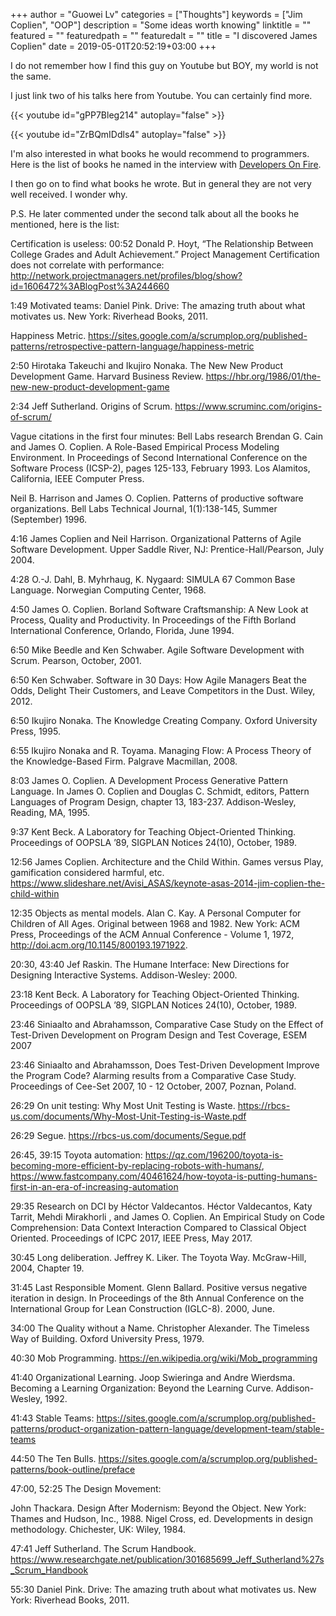 +++
author = "Guowei Lv"
categories = ["Thoughts"]
keywords = ["Jim Coplien", "OOP"]
description = "Some ideas worth knowing"
linktitle = ""
featured = ""
featuredpath = ""
featuredalt = ""
title = "I discovered James Coplien"
date = 2019-05-01T20:52:19+03:00
+++

I do not remember how I find this guy on Youtube but BOY, my world is not the same.

I just link two of his talks here from Youtube. You can certainly find more.

{{< youtube id="gPP7Bleg214" autoplay="false" >}}


{{< youtube id="ZrBQmIDdls4" autoplay="false" >}}


I'm also interested in what books he would recommend to programmers. Here is the list of books he named in the interview with [Developers On Fire](https://developeronfire.com/podcast/episode-123-james-coplien-concern-for-the-human-being).

I then go on to find what books he wrote. But in general they are not very well received. I wonder why.

P.S. He later commented under the second talk about all the books he mentioned, here is the list:

Certification is useless:
 00:52 Donald P. Hoyt, “The Relationship Between College Grades and Adult Achievement.”
Project Management Certification does not correlate with performance:  http://network.projectmanagers.net/profiles/blog/show?id=1606472%3ABlogPost%3A244660

1:49 Motivated teams:
Daniel Pink. Drive: The amazing truth about what motivates us. New York: Riverhead Books, 2011.

Happiness Metric. https://sites.google.com/a/scrumplop.org/published-patterns/retrospective-pattern-language/happiness-metric

2:50 Hirotaka Takeuchi and Ikujiro Nonaka. The New New Product Development Game. Harvard Business Review. https://hbr.org/1986/01/the-new-new-product-development-game

2:34 Jeff Sutherland. Origins of Scrum. https://www.scruminc.com/origins-of-scrum/

Vague citations in the first four minutes: Bell Labs research
Brendan G. Cain and James O. Coplien.  A Role-Based Empirical Process Modeling Environment. In Proceedings of Second International Conference on the Software Process (ICSP-2), pages 125-133, February 1993. Los Alamitos, California, IEEE Computer Press.

Neil B. Harrison and James O. Coplien.  Patterns of productive software organizations. Bell Labs Technical Journal, 1(1):138-145, Summer (September) 1996.

4:16 James Coplien and Neil Harrison. Organizational Patterns of Agile Software Development. Upper Saddle River, NJ: Prentice-Hall/Pearson, July 2004.

4:28 O.-J. Dahl, B. Myhrhaug, K. Nygaard: SIMULA 67 Common Base Language. Norwegian Computing Center, 1968.

4:50 James O. Coplien.  Borland Software Craftsmanship: A New Look at Process, Quality and Productivity. In Proceedings of the Fifth Borland International Conference, Orlando, Florida, June 1994.

6:50 Mike Beedle and Ken Schwaber. Agile Software Development with Scrum. Pearson, October, 2001.

6:50 Ken Schwaber. Software in 30 Days: How Agile Managers Beat the Odds, Delight Their Customers, and Leave Competitors in the Dust. Wiley, 2012. 

6:50 Ikujiro Nonaka. The Knowledge Creating Company. Oxford University Press, 1995.

6:55 Ikujiro Nonaka and R. Toyama. Managing Flow: A Process Theory of the Knowledge-Based Firm. Palgrave Macmillan, 2008.

8:03 James O. Coplien. A Development Process Generative Pattern Language. In James O. Coplien and Douglas C. Schmidt, editors, Pattern Languages of Program Design, chapter 13, 183-237. Addison-Wesley, Reading, MA, 1995.

9:37 Kent Beck. A Laboratory for Teaching Object-Oriented Thinking. Proceedings of OOPSLA ’89, SIGPLAN Notices 24(10), October, 1989.

12:56 James Coplien. Architecture and the Child Within. Games versus Play, gamification considered harmful, etc. https://www.slideshare.net/Avisi_ASAS/keynote-asas-2014-jim-coplien-the-child-within

12:35 Objects as mental models. Alan C. Kay. A Personal Computer for Children of All Ages. Original between 1968 and 1982. New York: ACM Press, Proceedings of the ACM Annual Conference - Volume 1, 1972, http://doi.acm.org/10.1145/800193.1971922.

20:30, 43:40 Jef Raskin. The Humane Interface: New Directions for Designing Interactive Systems. Addison-Wesley: 2000.

23:18 Kent Beck.  A Laboratory for Teaching Object-Oriented Thinking. Proceedings of OOPSLA ’89, SIGPLAN Notices 24(10), October, 1989.

23:46 Siniaalto and Abrahamsson, Comparative Case Study on the Effect of Test-Driven Development on Program Design and Test Coverage, ESEM 2007

23:46 Siniaalto and Abrahamsson, Does Test-Driven Development Improve the Program Code? Alarming results from a Comparative Case Study. Proceedings of Cee-Set 2007, 10 - 12 October, 2007, Poznan, Poland.

26:29 On unit testing: Why Most Unit Testing is Waste. https://rbcs-us.com/documents/Why-Most-Unit-Testing-is-Waste.pdf

26:29 Segue. https://rbcs-us.com/documents/Segue.pdf

26:45, 39:15 Toyota automation: https://qz.com/196200/toyota-is-becoming-more-efficient-by-replacing-robots-with-humans/, https://www.fastcompany.com/40461624/how-toyota-is-putting-humans-first-in-an-era-of-increasing-automation

29:35 Research on DCI by Héctor Valdecantos. Héctor Valdecantos, Katy Tarrit, Mehdi Mirakhorli , and James O. Coplien. An Empirical Study on Code Comprehension: Data Context Interaction Compared to Classical Object Oriented. Proceedings of ICPC 2017, IEEE Press, May 2017.

30:45 Long deliberation. Jeffrey K. Liker. The Toyota Way. McGraw-Hill, 2004, Chapter 19.

31:45 Last Responsible Moment. Glenn Ballard. Positive versus negative iteration in design. In Proceedings of the 8th Annual Conference on the International Group for Lean Construction (IGLC-8). 2000, June.

34:00 The Quality without a Name. Christopher Alexander. The Timeless Way of Building. Oxford University Press, 1979.

40:30 Mob Programming. https://en.wikipedia.org/wiki/Mob_programming

41:40  Organizational Learning. Joop Swieringa and Andre Wierdsma. Becoming a Learning Organization: Beyond the Learning Curve. Addison-Wesley, 1992.

41:43 Stable Teams: https://sites.google.com/a/scrumplop.org/published-patterns/product-organization-pattern-language/development-team/stable-teams

44:50 The Ten Bulls. https://sites.google.com/a/scrumplop.org/published-patterns/book-outline/preface

47:00, 52:25 The Design Movement:

 John Thackara. Design After Modernism: Beyond the Object. New York: Thames and Hudson, Inc., 1988.
 Nigel Cross, ed. Developments in design methodology. Chichester, UK: Wiley, 1984.

47:41 Jeff Sutherland. The Scrum Handbook. https://www.researchgate.net/publication/301685699_Jeff_Sutherland%27s_Scrum_Handbook

55:30 Daniel Pink. Drive: The amazing truth about what motivates us. New York: Riverhead Books, 2011.﻿
